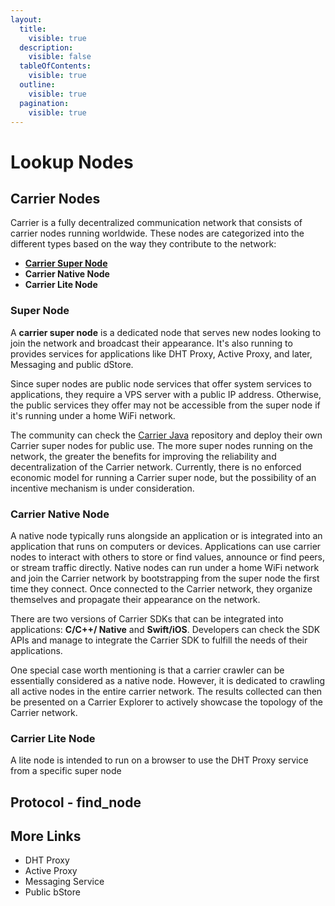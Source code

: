 ```yaml
---
layout:
  title:
    visible: true
  description:
    visible: false
  tableOfContents:
    visible: true
  outline:
    visible: true
  pagination:
    visible: true
---
```


# Lookup Nodes

## Carrier Nodes

Carrier is a fully decentralized communication network that consists of carrier nodes running worldwide. These nodes are categorized into the different types based on the way they contribute to the network:

* [**Carrier Super Node**](lookup-nodes.md#carrier-super-node)
* **Carrier Native Node**
* **Carrier Lite Node**

### Super Node

A **carrier super node** is a dedicated node that serves new nodes looking to join the network and broadcast their appearance. It's also running to provides services for applications like DHT Proxy, Active Proxy, and later, Messaging and public dStore.

Since super nodes are public node services that offer system services to applications, they require a VPS server with a public IP address. Otherwise, the public services they offer may not be accessible from the super node if it's running under a home WiFi network.

The community can check the [Carrier Java](https://github.com/elastos/Elastos.Carrier.Java) repository and deploy their own Carrier super nodes for public use. The more super nodes running on the network, the greater the benefits for improving the reliability and decentralization of the Carrier network. Currently, there is no enforced economic model for running a Carrier super node, but the possibility of an incentive mechanism is under consideration.

### Carrier Native Node

A native node typically runs alongside an application or is integrated into an application that runs on computers or devices. Applications can use carrier nodes to interact with others to store or find values, announce or find peers, or stream traffic directly. Native nodes can run under a home WiFi network and join the Carrier network by bootstrapping from the super node the first time they connect. Once connected to the Carrier network, they organize themselves and propagate their appearance on the network.

There are two versions of Carrier SDKs that can be integrated into applications: **C/C++/ Native** and **Swift/iOS**. Developers can check the SDK APIs and manage to integrate the Carrier SDK to fulfill the needs of their applications.

One special case worth mentioning is that a carrier crawler can be essentially considered as a native node. However, it is dedicated to crawling all active nodes in the entire carrier network. The results collected can then be presented on a Carrier Explorer to actively showcase the topology of the Carrier network.

### Carrier Lite Node

A lite node is intended to run on a browser to use the DHT Proxy service from a specific super node



## Protocol - find\_node

## More Links

* DHT Proxy
* Active Proxy
* Messaging Service
* Public bStore
